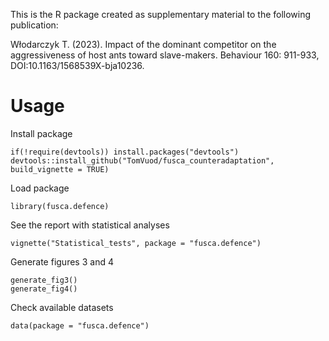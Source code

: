 This is the R package created as supplementary material to the following publication:

Włodarczyk T. (2023). Impact of the dominant competitor on the aggressiveness of host ants toward slave-makers. Behaviour 160: 911-933, DOI:10.1163/1568539X-bja10236.

# Usage
Install package
```
if(!require(devtools)) install.packages("devtools")
devtools::install_github("TomVuod/fusca_counteradaptation", build_vignette = TRUE)
```
Load package
```
library(fusca.defence)
```
See the report with statistical analyses
```
vignette("Statistical_tests", package = "fusca.defence")
```
Generate figures 3 and 4
```
generate_fig3()
generate_fig4()
```
Check available datasets
```
data(package = "fusca.defence")
```


